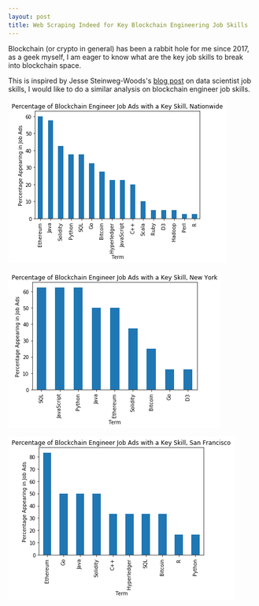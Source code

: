 ```yaml
---
layout: post
title: Web Scraping Indeed for Key Blockchain Engineering Job Skills
---
```


Blockchain (or crypto in general) has been a rabbit hole for me since 2017, as a geek myself, I am eager to know what are the key job skills to break into blockchain space. 

This is inspired by Jesse Steinweg-Woods's [blog post](https://jessesw.com/Data-Science-Skills/) on data scientist job skills, I would like to do a similar analysis on blockchain engineer job skills.

![](/images/Nationwide.png?raw=true)

![](/images/NewYork.png?raw=true)

![](/images/SanFrancisco.png?raw=true)
